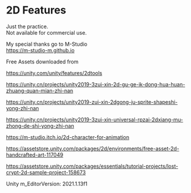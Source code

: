 # 2D Features

Just the practice.  
Not available for commercial use.  
  
My special thanks go to M-Studio  
https://m-studio-m.github.io  
  
Free Assets downloaded from  
  
https://unity.com/unity/features/2dtools  
  
https://unity.cn/projects/unity2019-3zui-xin-2d-gu-ge-ik-dong-hua-huan-zhuang-quan-mian-zhi-nan  
  
https://unity.cn/projects/unity2019-zui-xin-2dgong-ju-sprite-shapeshi-yong-zhi-nan  
  
https://unity.cn/projects/unity2019-3zui-xin-universal-rpzai-2dxiang-mu-zhong-de-shi-yong-zhi-nan  
  
https://m-studio.itch.io/2d-character-for-animation  
  
https://assetstore.unity.com/packages/2d/environments/free-asset-2d-handcrafted-art-117049  
  
https://assetstore.unity.com/packages/essentials/tutorial-projects/lost-crypt-2d-sample-project-158673  
  
Unity m_EditorVersion:  2021.1.13f1  
  